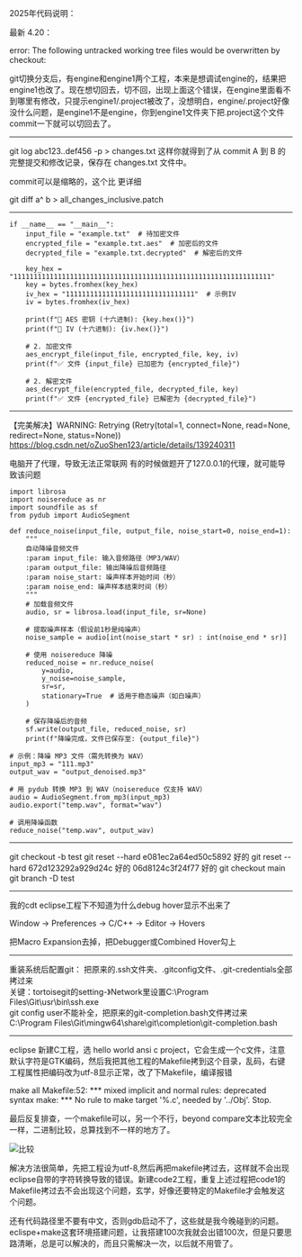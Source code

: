 2025年代码说明：

最新 4.20：			
	
error: The following untracked working tree files would be overwritten by checkout:

git切换分支后，有engine和engine1两个工程，本来是想调试engine的，结果把engine1也改了。现在想切回去，切不回，出现上面这个错误，在engine里面看不到哪里有修改，只提示engine1/.project被改了，没想明白，engine/.project好像没什么问题，是engine1不是engine，你到engine1文件夹下把.project这个文件commit一下就可以切回去了。

-------
git log abc123..def456 -p > changes.txt
这样你就得到了从 commit A 到 B 的完整提交和修改记录，保存在 changes.txt 文件中。

commit可以是缩略的，这个比 更详细

git diff a^ b > all_changes_inclusive.patch

-----------	
```
if __name__ == "__main__":
    input_file = "example.txt"  # 待加密文件
    encrypted_file = "example.txt.aes"  # 加密后的文件
    decrypted_file = "example.txt.decrypted"  # 解密后的文件

    key_hex = "1111111111111111111111111111111111111111111111111111111111111111"
    key = bytes.fromhex(key_hex)
    iv_hex = "11111111111111111111111111111111"  # 示例IV
    iv = bytes.fromhex(iv_hex)

    print(f"🔑 AES 密钥 (十六进制): {key.hex()}")
    print(f"🔗 IV (十六进制): {iv.hex()}")

    # 2. 加密文件
    aes_encrypt_file(input_file, encrypted_file, key, iv)
    print(f"✅ 文件 {input_file} 已加密为 {encrypted_file}")
	
    # 2. 解密文件
    aes_decrypt_file(encrypted_file, decrypted_file, key)
    print(f"✅ 文件 {encrypted_file} 已解密为 {decrypted_file}")
```
			
------
【完美解决】WARNING: Retrying (Retry(total=1, connect=None, read=None, redirect=None, status=None))
https://blog.csdn.net/oZuoShen123/article/details/139240311

电脑开了代理，导致无法正常联网
有的时候做题开了127.0.0.1的代理，就可能导致该问题

```
import librosa
import noisereduce as nr
import soundfile as sf
from pydub import AudioSegment

def reduce_noise(input_file, output_file, noise_start=0, noise_end=1):
    """
    自动降噪音频文件
    :param input_file: 输入音频路径（MP3/WAV）
    :param output_file: 输出降噪后音频路径
    :param noise_start: 噪声样本开始时间（秒）
    :param noise_end: 噪声样本结束时间（秒）
    """
    # 加载音频文件
    audio, sr = librosa.load(input_file, sr=None)
    
    # 提取噪声样本（假设前1秒是纯噪声）
    noise_sample = audio[int(noise_start * sr) : int(noise_end * sr)]
    
    # 使用 noisereduce 降噪
    reduced_noise = nr.reduce_noise(
        y=audio, 
        y_noise=noise_sample, 
        sr=sr,
        stationary=True  # 适用于稳态噪声（如白噪声）
    )
    
    # 保存降噪后的音频
    sf.write(output_file, reduced_noise, sr)
    print(f"降噪完成，文件已保存至: {output_file}")

# 示例：降噪 MP3 文件（需先转换为 WAV）
input_mp3 = "111.mp3" 
output_wav = "output_denoised.mp3"

# 用 pydub 转换 MP3 到 WAV（noisereduce 仅支持 WAV）
audio = AudioSegment.from_mp3(input_mp3)
audio.export("temp.wav", format="wav")

# 调用降噪函数
reduce_noise("temp.wav", output_wav)
```

--------
git checkout -b test
git reset --hard e081ec2a64ed50c5892  好的
git reset --hard 672d123292a929d24c 好的
06d8124c3f24f77 好的
git checkout main
git branch -D test

-------
我的cdt eclipse工程下不知道为什么debug hover显示不出来了

Window → Preferences → C/C++ → Editor → Hovers

把Macro Expansion去掉，把Debugger或Combined Hover勾上

-------
重装系统后配置git：
把原来的.ssh文件夹、.gitconfig文件、.git-credentials全部拷过来         
关键：tortoisegit的setting-》Network里设置C:\Program Files\Git\usr\bin\ssh.exe          
git config user不能补全，把原来的git-completion.bash文件拷过来         
C:\Program Files\Git\mingw64\share\git\completion\git-completion.bash      

---------
eclipse 新建C工程，选 hello world ansi c project，它会生成一个c文件，注意默认字符是GTK编码，然后我把其他工程的Makefile拷到这个目录，乱码，右键工程属性把编码改为utf-8显示正常，改了下Makefile，编译报错

make all 
Makefile:52: *** mixed implicit and normal rules: deprecated syntax
make: *** No rule to make target '%.c', needed by '../Obj'.  Stop.

最后反复排查，一个makefile可以，另一个不行，beyond compare文本比较完全一样，二进制比较，总算找到不一样的地方了。

![比较](../pic/sub2/error1.JPG)<br>

解决方法很简单，先把工程设为utf-8,然后再把makefile拷过去，这样就不会出现eclipse自带的字符转换导致的错误。新建code2工程，重复上述过程把code1的Makefile拷过去不会出现这个问题，玄学，好像还要特定的Makefile才会触发这个问题。



还有代码路径里不要有中文，否则gdb启动不了，这些就是我今晚碰到的问题。eclispe+make这套环境搭建问题，让我搭建100次我就会出错100次，但是只要思路清晰，总是可以解决的，而且只需解决一次，以后就不用管了。